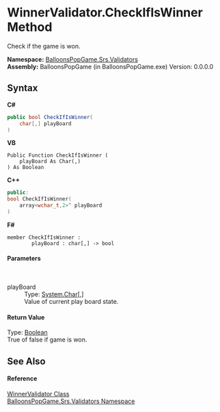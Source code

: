 # WinnerValidator.CheckIfIsWinner Method 
 

Check if the game is won.

**Namespace:**&nbsp;<a href="N_BalloonsPopGame_Srs_Validators">BalloonsPopGame.Srs.Validators</a><br />**Assembly:**&nbsp;BalloonsPopGame (in BalloonsPopGame.exe) Version: 0.0.0.0

## Syntax

**C#**<br />
``` C#
public bool CheckIfIsWinner(
	char[,] playBoard
)
```

**VB**<br />
``` VB
Public Function CheckIfIsWinner ( 
	playBoard As Char(,)
) As Boolean
```

**C++**<br />
``` C++
public:
bool CheckIfIsWinner(
	array<wchar_t,2>^ playBoard
)
```

**F#**<br />
``` F#
member CheckIfIsWinner : 
        playBoard : char[,] -> bool 

```


#### Parameters
&nbsp;<dl><dt>playBoard</dt><dd>Type: <a href="http://msdn2.microsoft.com/en-us/library/k493b04s" target="_blank">System.Char</a>[,]<br />Value of current play board state.</dd></dl>

#### Return Value
Type: <a href="http://msdn2.microsoft.com/en-us/library/a28wyd50" target="_blank">Boolean</a><br />True of false if game is won.

## See Also


#### Reference
<a href="T_BalloonsPopGame_Srs_Validators_WinnerValidator">WinnerValidator Class</a><br /><a href="N_BalloonsPopGame_Srs_Validators">BalloonsPopGame.Srs.Validators Namespace</a><br />